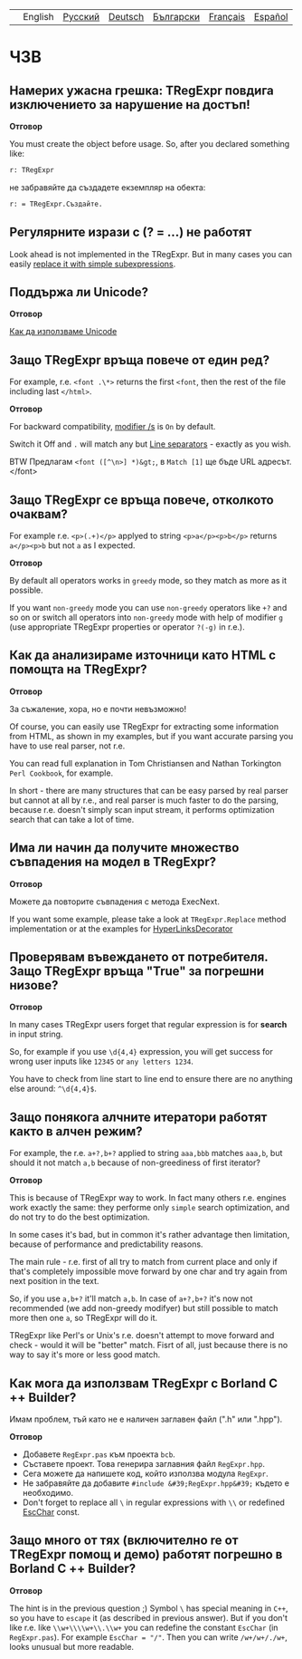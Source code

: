 |     |         |                                                              |                                                              |                                                                |                                                               |                                                              |
|-----|---------|--------------------------------------------------------------|--------------------------------------------------------------|----------------------------------------------------------------|---------------------------------------------------------------|--------------------------------------------------------------|
|     | English | [Русский](https://regex.sorokin.engineer/ru/latest/faq.html) | [Deutsch](https://regex.sorokin.engineer/de/latest/faq.html) | [Български](https://regex.sorokin.engineer/bg/latest/faq.html) | [Français](https://regex.sorokin.engineer/fr/latest/faq.html) | [Español](https://regex.sorokin.engineer/es/latest/faq.html) |

# ЧЗВ

## Намерих ужасна грешка: TRegExpr повдига изключението за нарушение на достъп!

**Отговор**

You must create the object before usage. So, after you declared
something like:

``` pascal
r: TRegExpr
```

не забравяйте да създадете екземпляр на обекта:

``` pascal
r: = TRegExpr.Създайте. 
```

## Регулярните изрази с (? = ...) не работят

Look ahead is not implemented in the TRegExpr. But in many cases you can
easily [replace it with simple
subexpressions](regular_expressions.html#lookahead).

## Поддържа ли Unicode?

**Отговор**

[Как да използваме Unicode](tregexpr.html#unicode)

## Защо TRegExpr връща повече от един ред?

For example, r.e. `<font .\*>` returns the first `<font`, then the rest
of the file including last `</html>`.

**Отговор**

For backward compatibility, [modifier
/s](regular_expressions.html#modifier_s) is `On` by default.

Switch it Off and `.` will match any but [Line
separators](regular_expressions.html#syntax_line_separators) - exactly
as you wish.

BTW Предлагам `<font ([^\n>] *)&gt;`, в `Match [1]` ще бъде URL
адресът.\</font\>

## Защо TRegExpr се връща повече, отколкото очаквам?

For example r.e. `<p>(.+)</p>` applyed to string `<p>a</p><p>b</p>`
returns `a</p><p>b` but not `a` as I expected.

**Отговор**

By default all operators works in `greedy` mode, so they match as more
as it possible.

If you want `non-greedy` mode you can use `non-greedy` operators like
`+?` and so on or switch all operators into `non-greedy` mode with help
of modifier `g` (use appropriate TRegExpr properties or operator `?(-g)`
in r.e.).

## Как да анализираме източници като HTML с помощта на TRegExpr?

**Отговор**

За съжаление, хора, но е почти невъзможно!

Of course, you can easily use TRegExpr for extracting some information
from HTML, as shown in my examples, but if you want accurate parsing you
have to use real parser, not r.e.

You can read full explanation in Tom Christiansen and Nathan Torkington
`Perl Cookbook`, for example.

In short - there are many structures that can be easy parsed by real
parser but cannot at all by r.e., and real parser is much faster to do
the parsing, because r.e. doesn't simply scan input stream, it performs
optimization search that can take a lot of time.

## Има ли начин да получите множество съвпадения на модел в TRegExpr?

**Отговор**

Можете да повторите съвпадения с метода ExecNext.

If you want some example, please take a look at `TRegExpr.Replace`
method implementation or at the examples for
[HyperLinksDecorator](demos.html)

## Проверявам въвеждането от потребителя. Защо TRegExpr връща &quot;True&quot; за погрешни низове?

**Отговор**

In many cases TRegExpr users forget that regular expression is for
**search** in input string.

So, for example if you use `\d{4,4}` expression, you will get success
for wrong user inputs like `12345` or `any letters 1234`.

You have to check from line start to line end to ensure there are no
anything else around: `^\d{4,4}$`.

<a name="nongreedyoptimization"></a>

## Защо понякога алчните итератори работят както в алчен режим?

For example, the r.e. `a+?,b+?` applied to string `aaa,bbb` matches
`aaa,b`, but should it not match `a,b` because of non-greediness of
first iterator?

**Отговор**

This is because of TRegExpr way to work. In fact many others r.e.
engines work exactly the same: they performe only `simple` search
optimization, and do not try to do the best optimization.

In some cases it's bad, but in common it's rather advantage then
limitation, because of performance and predictability reasons.

The main rule - r.e. first of all try to match from current place and
only if that's completely impossible move forward by one char and try
again from next position in the text.

So, if you use `a,b+?` it'll match `a,b`. In case of `a+?,b+?` it's now
not recommended (we add non-greedy modifyer) but still possible to match
more then one `a`, so TRegExpr will do it.

TRegExpr like Perl's or Unix's r.e. doesn't attempt to move forward and
check - would it will be "better" match. Fisrt of all, just because
there is no way to say it's more or less good match.

## Как мога да използвам TRegExpr с Borland C ++ Builder?

Имам проблем, тъй като не е наличен заглавен файл (&quot;.h&quot; или
&quot;.hpp&quot;).

**Отговор**

- Добавете `RegExpr.pas` към проекта `bcb`.
- Съставете проект. Това генерира заглавния файл `RegExpr.hpp`.
- Сега можете да напишете код, който използва модула `RegExpr`.
- Не забравяйте да добавите `#include &#39;RegExpr.hpp&#39;` където е
  необходимо.
- Don't forget to replace all `\` in regular expressions with `\\` or
  redefined [EscChar](tregexpr.html#escchar) const.

## Защо много от тях (включително re от TRegExpr помощ и демо) работят погрешно в Borland C ++ Builder?

**Отговор**

The hint is in the previous question ;) Symbol `\` has special meaning
in `C++`, so you have to `escape` it (as described in previous answer).
But if you don't like r.e. like `\\w+\\\\w+\\.\\w+` you can redefine the
constant `EscChar` (in `RegExpr.pas`). For example `EscChar = "/"`. Then
you can write `/w+/w+/./w+`, looks unusual but more readable.
